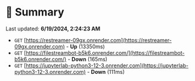 # 📖 Summary
Last updated: **6/19/2024, 2:24:23 AM**

- `GET` [https://restreamer-09gx.onrender.com](https://restreamer-09gx.onrender.com) - **Up** (13350ms)
- `GET` [https://filestreambot-b5k6.onrender.com/](https://filestreambot-b5k6.onrender.com/) - **Down** (165ms)
- `GET` [https://jupyterlab-python3-12-3.onrender.com](https://jupyterlab-python3-12-3.onrender.com) - **Down** (111ms)
